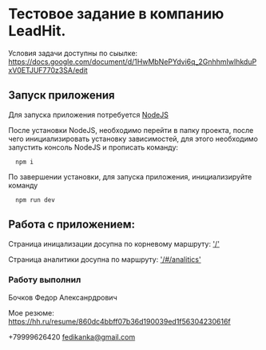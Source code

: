 # Тестовое задание в компанию LeadHit.

Условия задачи доступны по сыылке: https://docs.google.com/document/d/1HwMbNePYdvi6q_2GnhhmIwlhkduPxV0ETJUF770z3SA/edit

## Запуск приложения

Для запуска приложения потребуется [NodeJS](https://nodejs.org/en/)

После установки NodeJS, необходимо перейти в папку проекта, после чего инициализировать установку зависимостей,
для этого необходимо запустить консоль NodeJS и прописать команду:

```
  npm i
```

По завершении установки, для запуска приложения, инициализируйте команду 

``` 
  npm run dev
```

## Работа с приложением:

Страница иницализации досупна по корневому маршруту: ['/'](http://localhost:9000/)

Страница аналитики досупна по маршруту: ['/#/analitics'](http://localhost:9000/#/analitics)


### Работу выполнил
Бочков Федор Алексанрдрович 

Мое резюме: https://hh.ru/resume/860dc4bbff07b36d190039ed1f56304230616f

+79999626420
fedikanka@gmail.com



